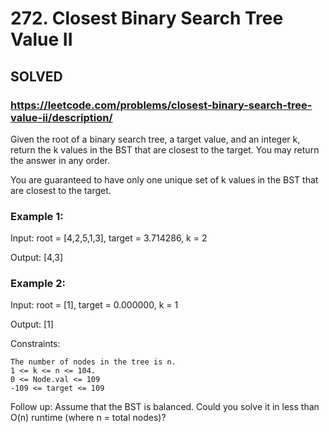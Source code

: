 # 272. Closest Binary Search Tree Value II

## SOLVED
### https://leetcode.com/problems/closest-binary-search-tree-value-ii/description/

Given the root of a binary search tree, a target value, and an integer k, return the k values in the BST that are closest to the target. You may return the answer in any order.

You are guaranteed to have only one unique set of k values in the BST that are closest to the target.



### Example 1:


Input: root = [4,2,5,1,3], target = 3.714286, k = 2

Output: [4,3]

### Example 2:

Input: root = [1], target = 0.000000, k = 1

Output: [1]


Constraints:

    The number of nodes in the tree is n.
    1 <= k <= n <= 104.
    0 <= Node.val <= 109
    -109 <= target <= 109


Follow up: Assume that the BST is balanced. Could you solve it in less than O(n) runtime (where n = total nodes)?

